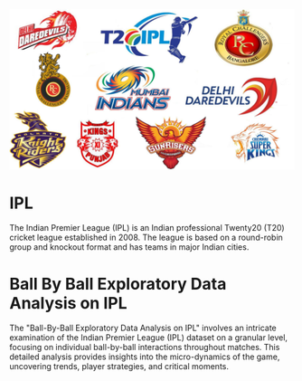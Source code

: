 ![Image Alt Text](https://github.com/GayasuddinMohd/Ball-By-Ball-Exploratory-Data-Analysis-on-IPL/blob/main/ipl%20image.jpg?raw=true)

# IPL
The Indian Premier League (IPL) is an Indian professional Twenty20 (T20) cricket league established in 2008. The league is based on a round-robin group and knockout format and has teams in major Indian cities.

# Ball By Ball Exploratory Data Analysis on IPL
The "Ball-By-Ball Exploratory Data Analysis on IPL" involves an intricate examination of the Indian Premier League (IPL) dataset on a granular level, focusing on individual ball-by-ball interactions throughout matches. This detailed analysis provides insights into the micro-dynamics of the game, uncovering trends, player strategies, and critical moments.


